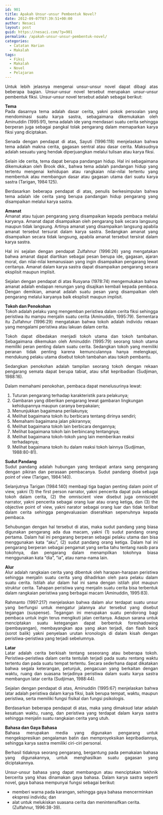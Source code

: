 ```yaml
---
id: 901
title: Apakah Unsur-unsur Pembentuk Novel?
date: 2012-09-07T07:39:51+00:00
author: Nesaci
layout: post
guid: https://nesaci.com/?p=901
permalink: /apakah-unsur-unsur-pembentuk-novel/
categories:
  - Catatan Harian
  - Makalah
tags:
  - Fiksi
  - Makalah
  - Novel
  - Pelajaran
---
```

<p style="text-align: justify;">
  Untuk lebih jelasnya mengenai unsur-unsur novel dapat dibagi atas beberapa bagian. Unsur-unsur novel tersebut merupakan unsur-unsur pembentuk fiksi. Unsur-unsur novel tersebut adalah sebagai berikut:
</p>

<p style="text-align: justify;">
  <strong>Tema</strong><br /> Pada dasarnya tema adalah dasar cerita, yakni pokok persoalan yang mendominasi suatu karya sastra, sebagaimana dikemukakan oleh Aminuddin (1995:91), tema adalah ide yang mendasari suatu cerita sehingga berperan juga sebagai pangkal tolak pengarang dalam memaparkan karya fiksi yang diciptakan.
</p>

<p style="text-align: justify;">
  Senada dengan pendapat di atas, Sayuti (1996:118) menjelaskan bahwa tema adalah makna cerita, gagasan sentral atau dasar cerita. Maksudnya adalah sesuatu yang hendak diperjuangkan melalui tulisan atau karya fiksi.
</p>

<p style="text-align: justify;">
  Selain ide cerita, tema dapat berupa pandangan hidup. Hal ini sebagaimana dikemukakan oleh Brook dkk., bahwa tema adalah pandangan hidup yang tertentu mengenai kehidupan atau rangkaian nilai-nilai tertentu yang membentuk atau membangun dasar atau gagasan utama dari suatu karya sastra (Tarigan, 1984:125).
</p>

<p style="text-align: justify;">
  Berdasarkan beberapa pendapat di atas, penulis berkesimpulan bahwa tema adalah ide cerita yang berupa pandangan hidup pengarang yang disampaikan melalui karya sastra.
</p>

<p style="text-align: justify;">
  <strong>Amanat</strong><br /> Amanat atau tujuan pengarang yang disampaikan kepada pembaca melalui karyanya. Amanat dapat disampaikan oleh pengarang baik secara langsung maupun tidak langsung. Artinya amanat yang disampaikan langsung apabila amanat tersebut tersurat dalam karya sastra. Sedangkan amanat yang disampaikan secara tidak langsung, apabila amanat tersebut tersirat dalam karya sastra.
</p>

<p style="text-align: justify;">
  Hal ini sejalan dengan pendapat Zulfahnur (1996:26) yang mengatakan bahwa amanat dapat diartikan sebagai pesan berupa ide, gagasan, ajaran moral, dan nilai-nilai kemanusiaan yang ingin disampaikan pengarang lewat ceritanya. Amanat dalam karya sastra dapat disampaikan pengarang secara eksplisit maupun implisit.<!--more-->
</p>

<p style="text-align: justify;">
  Sejalan dengan pendapat di atas Rusyana (1978:74) mengemukakan bahwa amanat adalah endapan renungan yang disajikan kembali kepada pembaca. Dengan demikian, amanat adalah suatu pesan yang disampaikan oleh pengarang melalui karyanya baik eksplisit maupun implisit.
</p>

<p style="text-align: justify;">
  <strong>Tokoh dan Penokohan</strong><br /> Tokoh adalah pelaku yang mengemban peristiwa dalam cerita fiksi sehingga peristiwa itu mampu menjalin suatu cerita (Aminuddin, 1995:79). Sementara itu Zulfahnur (1996:29) mengatakan bahwa tokoh adalah individu rekaan yang mengalami peristiwa atau lakuan dalam cerita.
</p>

<p style="text-align: justify;">
  Tokoh dapat dibedakan menjadi tokoh utama dan tokoh tambahan. Sebagaimana dikemukan oleh Aminuddin (1995:79) seorang tokoh utama memiliki peran penting dalam suatu cerita. Sedangkan tokoh yang memiliki peranan tidak penting karena kemunculannya hanya melengkapi, mendukung pelaku utama disebut tokoh tambahan atau tokoh pembantu.
</p>

<p style="text-align: justify;">
  Sedangkan penokohan adalah tampilan seorang tokoh dengan rekaan pengarang semata dapat berupa tabiat, atau sifat kepribadian (Sudjiman, 1988:16).
</p>

<p style="text-align: justify;">
  Dalam memahami penokohan, pembaca dapat menelusurinya lewat:
</p>

  1. Tuturan pengarang terhadap karakteristik para pelakunya;
  2. Gambaran yang diberikan pengarang lewat gambaran lingkungan kehidupannya maupun caranya berpakaian;
  3. Menunjukkan bagaimana perilakunya;
  4. Melihat bagaimana tokoh itu berbicara tentang dirinya sendiri;
  5. Memahami bagaimana jalan pikirannya;
  6. Melihat bagaimana tokoh lain berbicara dengannya;
  7. Melihat bagaimana tokoh lain berbincang tentangnya;
  8. Melihat bagaimana tokoh-tokoh yang lain memberikan reaksi terhadapnya;
  9. Melihat bagaimana tokoh itu dalam reaksi tokoh lainnya (Sudjiman, 1988:80-81).

<p style="text-align: justify;">
  <strong>Sudut Pandang</strong><br /> Sudut pandang adalah hubungan yang terdapat antara sang pengarang dengan pikiran dan perasaan pembacanya. Sudut pandang disebut juga point of view (Tarigan, 1984:140).
</p>

<p style="text-align: justify;">
  Selanjutnya Tarigan (1984:140) membagi tiga bagian penting dalam point of view, yakni (1) the first person narrator, yakni pencerita dapat pula sebagai tokoh dalam cerita, (2) the omniscient view disebut juga omnisciebt narrator, yakni pencerita sebagai orang luar atau orang ketiga, dan (3) the objective point of view, yakni narator sebagai orang luar dan tidak terlibat dalam cerita sehingga pengevaluasian diserahkan sepenuhnya kepada pembaca.
</p>

<p style="text-align: justify;">
  Sehubungan dengan hal tersebut di atas, maka sudut pandang yang biasa digunakan pengarang ada dua macam, yakni (1) sudut pandang orang pertama. Dalam hal ini pengarang berperan sebagai pelaku utama dan bisa menggunakan kata “aku”, (2) sudut pandang orang ketiga. Dalam hal ini pengarang berperan sebagai pengamat yang serba tahu tentang nasib para tokohnya, dan pengarang dalam menampilkan tokohnya biasa menggunakan kata “dia”, “ia”, atau nama-nama lain.
</p>

<p style="text-align: justify;">
  <strong>Alur</strong><br /> Alur adalah rangkaian cerita yang dibentuk oleh harapan-harapan peristiwa sehingga menjalin suatu cerita yang dihadirkan oleh para pelaku dalam suatu cerita. Istilah alur dalam hal ini sama dengan istilah plot maupun struktur cerita. Tahapan peristiwa yang menjalin suatu cerita bisa terbentuk dalam rangkaian peristiwa yang berbagai macam (Aminuddin, 1995:83).
</p>

<p style="text-align: justify;">
  Rahmanto (1997:217) menjelaskan bahwa dalam alur terdapat suatu unsur yang berfungsi untuk mengatur jalannya alur tersebut yang disebut tegangan (suspense). Tegangan ini merupakan suatu pendorong bagi pembaca untuk ingin terus mengikuti jalan ceritanya. Adapun sarana untuk menciptakan suatu ketegangan dapat berbentuk foreshadowing (pembayangan), membayangkan apa yang akan terjadi, dan flash back (sorot balik) yakni penyelaan urutan kronologis di dalam kisah dengan peristiwa-peristiwa yang terjadi sebelumnya.
</p>

<p style="text-align: justify;">
  <strong>Latar</strong><br /> Latar adalah cerita berkisah tentang seseorang atau beberapa tokoh. Peristiwa-peristiwa dalam cerita tentulah terjadi pada suatu rentang waktu tertentu dan pada suatu tempat tertentu. Secara sederhana dapat dikatakan bahwa segala keterangan, petunjuk, pengacuan yang berkaitan dengan waktu, ruang dan suasana terjadinya peristiwa dalam suatu karya sastra membangun latar cerita (Sudjiman, 1988:44).
</p>

<p style="text-align: justify;">
  Sejalan dengan pendapat di atas, Aminuddin (1995:67) menjelaskan bahwa latar adalah peristiwa dalam karya fiksi, baik berupa tempat, waktu, maupun peristiwa, serta memiliki fungsi fisikal dan fungsi psikologis.
</p>

<p style="text-align: justify;">
  Berdasarkan beberapa pendapat di atas, maka yang dimaksud latar adalah kesatuan waktu, ruang, dan peristiwa yang terdapat dalam karya sastra sehingga menjalin suatu rangkaian cerita yang utuh.
</p>

<p style="text-align: justify;">
  <strong>Bahasa dan Gaya Bahasa</strong><br /> Bahasa merupakan media yang digunakan pengarang untuk mengekspresikan pengalaman batin dan memproyeksikan kepribadiannya, sehingga karya sastra memiliki ciri-ciri personal.
</p>

<p style="text-align: justify;">
  Berhasil tidaknya seorang pengarang, bergantung pada pemakaian bahasa yang digunakannya, untuk menghasilkan suatu gagasan yang diciptakannya.
</p>

<p style="text-align: justify;">
  Unsur-unsur bahasa yang dapat membangun atau menciptakan tekhnik bercerita yang khas dinamakan gaya bahasa. Dalam karya sastra seperti novel, gaya bahasa mempunyai fungsi sebagai berikut:
</p>

  * memberi warna pada karangan, sehingga gaya bahasa mencerminkan ekspresi individu; dan
  * alat untuk melukiskan suasana cerita dan menintensifkan cerita. (Zulfahnur, 1996:38-39).

&nbsp;